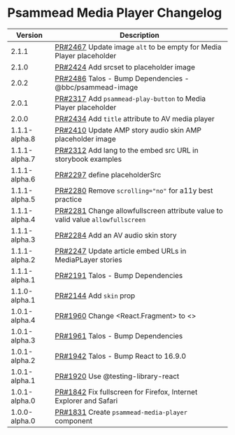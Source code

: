 # Psammead Media Player Changelog

<!-- prettier-ignore -->
| Version       | Description                                                                                                                  |
| ------------- | ---------------------------------------------------------------------------------------------------------------------------- |
| 2.1.1 | [PR#2467](https://github.com/bbc/psammead/pull/2476) Update image `alt` to be empty for Media Player placeholder |
| 2.1.0 | [PR#2424](https://github.com/bbc/psammead/pull/2424) Add srcset to placeholder image
| 2.0.2 | [PR#2486](https://github.com/bbc/psammead/pull/2486) Talos - Bump Dependencies - @bbc/psammead-image |
| 2.0.1 | [PR#2317](https://github.com/bbc/psammead/pull/2317) Add `psammead-play-button` to Media Player placeholder |
| 2.0.0 | [PR#2434](https://github.com/bbc/psammead/pull/2434) Add `title` attribute to AV media player |
| 1.1.1-alpha.8 | [PR#2410](https://github.com/bbc/psammead/pull/2410) Update AMP story audio skin AMP placeholder image                       |
| 1.1.1-alpha.7 | [PR#2312](https://github.com/bbc/psammead/pull/2312) Add lang to the embed src URL in storybook examples
| 1.1.1-alpha.6 | [PR#2297](https://github.com/bbc/psammead/pull/2297) define placeholderSrc                                                   |
| 1.1.1-alpha.5 | [PR#2280](https://github.com/bbc/psammead/pull/2280) Remove `scrolling="no"` for a11y best practice                          |
| 1.1.1-alpha.4 | [PR#2281](https://github.com/bbc/psammead/pull/2281) Change allowfullscreen attribute value to valid value `allowfullscreen` |
| 1.1.1-alpha.3 | [PR#2284](https://github.com/bbc/psammead/pull/2284) Add an AV audio skin story                                              |
| 1.1.1-alpha.2 | [PR#2247](https://github.com/bbc/psammead/pull/2247) Update article embed URLs in MediaPLayer stories                        |
| 1.1.1-alpha.1 | [PR#2191](https://github.com/bbc/psammead/pull/2191) Talos - Bump Dependencies                                               |
| 1.1.0-alpha.1 | [PR#2144](https://github.com/bbc/psammead/pull/2144) Add `skin` prop                                                         |
| 1.0.1-alpha.4 | [PR#1960](https://github.com/bbc/psammead/pull/1960) Change <React.Fragment> to <>                                           |
| 1.0.1-alpha.3 | [PR#1961](https://github.com/bbc/psammead/pull/1961) Talos - Bump Dependencies                                               |
| 1.0.1-alpha.2 | [PR#1942](https://github.com/bbc/psammead/pull/1942) Talos - Bump React to 16.9.0                                            |
| 1.0.1-alpha.1 | [PR#1920](https://github.com/bbc/psammead/pull/1920) Use @testing-library-react                                              |
| 1.0.1-alpha.0 | [PR#1842](https://github.com/bbc/psammead/pull/1842) Fix fullscreen for Firefox, Internet Explorer and Safari                |
| 1.0.0-alpha.0 | [PR#1831](https://github.com/bbc/psammead/pull/1831) Create `psammead-media-player` component                                |
